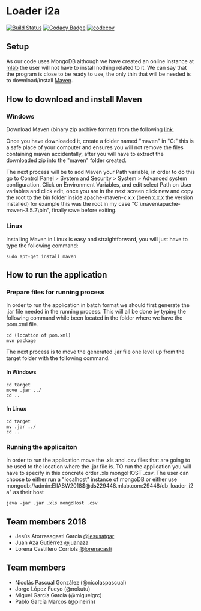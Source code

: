 # Loader i2a

[![Build Status](https://travis-ci.org/Arquisoft/Loader_i2a.svg?branch=master)](https://travis-ci.org/Arquisoft/Loader_i2a)
[![Codacy Badge](https://api.codacy.com/project/badge/Grade/e61d81ba48f947d3a5423c69b6e605b4)](https://www.codacy.com/app/jelabra/Loader_i2a?utm_source=github.com&amp;utm_medium=referral&amp;utm_content=Arquisoft/Loader_i2a&amp;utm_campaign=Badge_Grade)
[![codecov](https://codecov.io/gh/Arquisoft/Loader_i2a/branch/master/graph/badge.svg)](https://codecov.io/gh/Arquisoft/Loader_i2a)

## Setup
As our code uses MongoDB although we have created an online instance at [mlab](https://mlab.com/) the user will not have to install nothing related to it. We can say that the program is close to be ready to use, the only thin that will be needed is to download/install [Maven](https://maven.apache.org/).

## How to download and install Maven
### Windows
Download Maven (binary zip archive format) from the following [link](https://maven.apache.org/).

Once you have downloaded it, create a folder named "maven" in "C:\" this is a safe place of your computer and ensures you will not remove the files containing maven accidentally, after you will have to extract the downloaded zip into the "maven" folder created. 

The next process will be to add Maven your Path variable, in order to do this go to Control Panel > System and Security > System > Advanced system configuration. Click on Environment Variables, and edit select Path on User variables and click edit, once you are in the next screen click new and copy the root to the bin folder inside apache-maven-x.x.x (been x.x.x the version installed) for example this was the root in my case "C:\maven\apache-maven-3.5.2\bin", finally save before exiting.

### Linux
Installing Maven in Linux is easy and straightforward, you will just have to type the following command:

```
sudo apt-get install maven
```

## How to run the application
### Prepare files for running process
In order to run the application in batch format we should first generate the .jar file needed in the running process. This will all be done by typing the following command while been located in the folder where we have the pom.xml file.

```
cd (location of pom.xml)
mvn package
```
The next process is to move the generated .jar file one level up from the target folder with the following command.

#### In Windows
```
cd target
move .jar ../
cd ..
```

#### In Linux
```
cd target
mv .jar ../
cd ..
```

### Running the applicaiton
In order to run the application move the .xls and .csv files that are going to be used to the location where the .jar file is. TO run the application you will have to specify in this concrete order .xls mongoHOST .csv. 
The user can choose to either run a "localhost" instance of mongoDB or either use mongodb://admin:EIIASW2018$@ds229448.mlab.com:29448/db_loader_i2a" as their host
```
java -jar .jar .xls mongoHost .csv
```


## Team members 2018
* Jesús Atorrasagasti García [@jesusatgar](https://github.com/jesusatgar)
* Juan Aza Gutiérrez [@juanaza](https://github.com/juanaza)
* Lorena Castillero Corriols [@lorenacasti](https://github.com/lorenacasti)

## Team members
* Nicolás Pascual González (@nicolaspascual)
* Jorge López Fueyo (@nokutu)
* Miguel García García (@miguelgrc)
* Pablo García Marcos (@pineirin)

